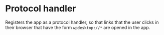 # Protocol handler

Registers the app as a protocol handler, so that links that the user clicks in their browser that have the form `wpdesktop://*` are opened in the app.
